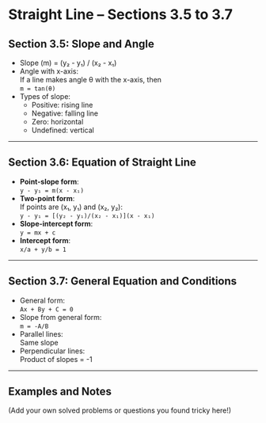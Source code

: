 # Straight Line – Sections 3.5 to 3.7

## Section 3.5: Slope and Angle
- Slope (m) = (y₂ - y₁) / (x₂ - x₁)
- Angle with x-axis:  
  If a line makes angle θ with the x-axis, then  
  `m = tan(θ)`
- Types of slope:
  - Positive: rising line
  - Negative: falling line
  - Zero: horizontal
  - Undefined: vertical

---

## Section 3.6: Equation of Straight Line
- **Point-slope form**:  
  `y - y₁ = m(x - x₁)`
- **Two-point form**:  
  If points are (x₁, y₁) and (x₂, y₂):  
  `y - y₁ = [(y₂ - y₁)/(x₂ - x₁)](x - x₁)`
- **Slope-intercept form**:  
  `y = mx + c`
- **Intercept form**:  
  `x/a + y/b = 1`

---

## Section 3.7: General Equation and Conditions
- General form:  
  `Ax + By + C = 0`
- Slope from general form:  
  `m = -A/B`
- Parallel lines:  
  Same slope
- Perpendicular lines:  
  Product of slopes = -1

---

## Examples and Notes
(Add your own solved problems or questions you found tricky here!)
